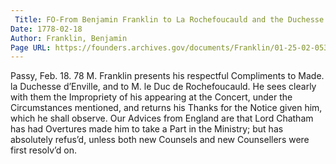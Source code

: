 ```yaml
---
 Title: FO-From Benjamin Franklin to La Rochefoucauld and the Duchesse d’Enville, 18 February 1778
Date: 1778-02-18
Author: Franklin, Benjamin
Page URL: https://founders.archives.gov/documents/Franklin/01-25-02-0539
---
```


Passy, Feb. 18. 78
  M. Franklin presents his respectful Compliments to Made. la Duchesse d’Enville, and to M. le Duc de Rochefoucauld. He sees clearly with them the Impropriety of his appearing at the Concert, under the Circumstances mentioned, and returns his Thanks for the Notice given him, which he shall observe.
Our Advices from England are that Lord Chatham has had Overtures made him to take a Part in the Ministry; but has absolutely refus’d, unless both new Counsels and new Counsellers were first resolv’d on.

